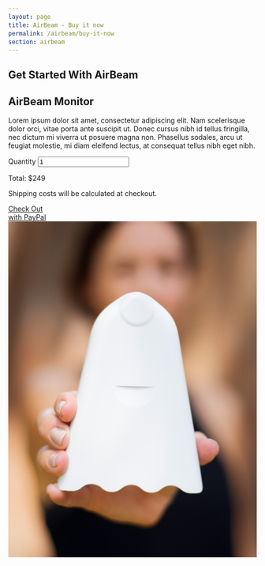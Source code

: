 ```yaml
---
layout: page
title: AirBeam - Buy it now
permalink: /airbeam/buy-it-now
section: airbeam
---
```

<section class="shop-airbeam">
  <div class="panel panel--leading-text">
    <h1 class="heading heading--large u--gray-text">
      Get Started With AirBeam
    </h1>
  </div>
  <div class="panel arc-background arc-background--right-teal-light arc-background--right-bottom">
    <div class="split--50 split--padding-right split--order-secondary">
      <h2 class="heading heading--medium u--gray-text">
        AirBeam Monitor
      </h2>
      <p class="p--body">
        Lorem ipsum dolor sit amet, consectetur adipiscing elit. Nam scelerisque dolor orci, vitae porta ante suscipit ut. Donec cursus nibh id tellus fringilla, nec dictum mi viverra ut posuere magna non. Phasellus sodales, arcu ut feugiat molestie, mi diam eleifend lectus, at consequat tellus nibh eget nibh.
      </p>
      <label class="label" for="quantity">Quantity</label>
      <input class="input input--quantity" type="number"  min="1" value="1" name="quantity">
      <p class="heading heading--small shop-airbeam__price">Total: $249</p>
      <p class="caption shop-airbeam__caption">
        Shipping costs will be calculated at checkout.
      </p>
      <a href="/airbeam/buy-it-now" class="badge-link badge-link--hm">
        <span class="u--vertically-centered">Check Out <br /> with PayPal</span>
      </a>
    </div>
    <div class="split--50 u--align-right">
      <img class="img img--alternate-small" src="/assets/img/about-habitatmap-02.jpg" alt="Airbeam" />
    </div>
  </div>
</section>
